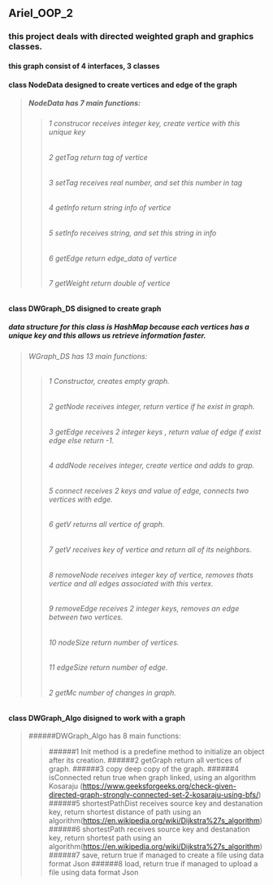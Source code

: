 ## Ariel_OOP_2


### this project deals with directed weighted graph and graphics classes.


#### this graph consist of 4 interfaces, 3 classes 
#### class NodeData designed to create vertices and edge of the graph
>##### *NodeData* has 7 main functions:
>>###### 1 *construcor* receives integer key, create vertice with this unique key
>>###### 2 *getTag* return tag of vertice
>>###### 3 *setTag* receives real number, and set this number in tag
>>###### 4 *getInfo* return string info of vertice
>>###### 5 *setInfo* receives string, and set this string in info
>>###### 6 *getEdge* return edge_data of vertice
>>###### 7 *getWeight* return double of vertice
#### class DWGraph_DS disigned to create graph
##### data structure for this class is HashMap because each vertices has a unique key and this allows us retrieve information faster.
>###### WGraph_DS has 13 main functions:
>>###### 1 *Constructor*, creates empty graph.
>>###### 2 *getNode* receives integer, return vertice if he exist in graph.
>>###### 3 *getEdge* receives 2 integer keys , return value of edge if exist edge else return -1.
>>###### 4 *addNode* receives integer, create vertice and adds to grap.
>>###### 5 *connect* receives 2 keys and value of edge, connects two vertices with edge.
>>###### 6 *getV* returns all vertice of graph.
>>###### 7 *getV* receives key of vertice and return all of its neighbors.
>>###### 8 *removeNode* receives integer key of vertice, removes thats vertice and all edges associated with this vertex.
>>###### 9 *removeEdge* receives 2 integer keys, removes an edge between two vertices.
>>###### 10 *nodeSize* return number of vertices.
>>###### 11 *edgeSize* return number of edge.
>>###### 2 *getMc* number of changes in graph.
#### class DWGraph_Algo disigned to work with a graph
> ######DWGraph_Algo has 8 main functions:
>> ######1 Init method is a predefine method to initialize an object after its creation.
>> ######2 getGraph return all vertices of graph.
>> ######3 copy deep copy of the graph.
>> ######4 isConnected retun true when graph linked, using an algorithm Kosaraju (https://www.geeksforgeeks.org/check-given-directed-graph-strongly-connected-set-2-kosaraju-using-bfs/)
>> ######5 shortestPathDist receives source key and destanation key, return shortest distance of path using an algorithm(https://en.wikipedia.org/wiki/Dijkstra%27s_algorithm)
>> ######6 shortestPath receives source key and destanation key, return shortest path using an algorithm(https://en.wikipedia.org/wiki/Dijkstra%27s_algorithm)
>> ######7 save, return true if managed to create a file using data format Json
>> ######8 load, return true if managed to upload a file using data format Json
